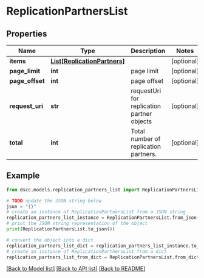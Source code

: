 # ReplicationPartnersList


## Properties

Name | Type | Description | Notes
------------ | ------------- | ------------- | -------------
**items** | [**List[ReplicationPartners]**](ReplicationPartners.md) |  | [optional] 
**page_limit** | **int** | page limit | [optional] 
**page_offset** | **int** | page offset | [optional] 
**request_uri** | **str** | requestUri for replication partner objects | [optional] 
**total** | **int** | Total number of replication partners. | [optional] 

## Example

```python
from dscc.models.replication_partners_list import ReplicationPartnersList

# TODO update the JSON string below
json = "{}"
# create an instance of ReplicationPartnersList from a JSON string
replication_partners_list_instance = ReplicationPartnersList.from_json(json)
# print the JSON string representation of the object
print(ReplicationPartnersList.to_json())

# convert the object into a dict
replication_partners_list_dict = replication_partners_list_instance.to_dict()
# create an instance of ReplicationPartnersList from a dict
replication_partners_list_from_dict = ReplicationPartnersList.from_dict(replication_partners_list_dict)
```
[[Back to Model list]](../README.md#documentation-for-models) [[Back to API list]](../README.md#documentation-for-api-endpoints) [[Back to README]](../README.md)


